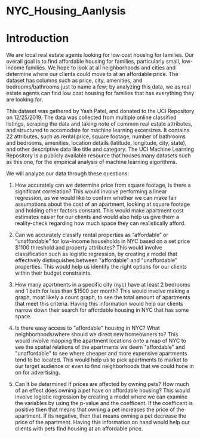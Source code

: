 # NYC_Housing_Aanlysis

# Introduction
We are local real estate agents looking for low cost housing for families. Our overall goal is to find affordable housing for families, particularly small, low-income families. We hope to look at all neighborhoods and cities and determine where our clients could move to at an affordable price. The dataset has columns such as price, city, amenities, and bedrooms/bathrooms just to name a few; by analyzing this data, we as real estate agents can find low cost housing for families that has everything they are looking for.

This dataset was gathered by Yash Patel, and donated to the UCI Repository on 12/25/2019. The data was collected from multiple online classified listings, scraping the data and taking note of common real estate attributes, and structured to accomodate for machine learning excersizes. It contains 22 attributes, such as rental price, square footage, number of bathrooms and bedrooms, amenities, location details (latitude, longitude, city, state), and other descriptive data like title and category. The UCI Machine Learning Repository is a publicly available resource that houses many datasets such as this one, for the empirical analysis of machine learning algorithms.

We will analyze our data through these questions:

1. How accurately can we determine price from square footage, is there a significant correlation? This would involve performing a linear regression, as we would like to confirm whether we can make fair assumptions about the cost of an apartment, looking at square footage and holding other factors constant. This would make apartment cost estimates easier for our clients and would also help us give them a reality-check regarding how much space they can realistically afford.

2. Can we accurately classify rental properties as “affordable” or “unaffordable” for low-income households in NYC based on a set price $1100 threshold and property attributes? This would involve classification such as logistic regression, by creating a model that effectively distinguishes between "affordable" and "unaffordable" properties. This would help us identify the right options for our clients within their budget constraints.

3. How many apartments in a specific city (nyc) have at least 2 bedrooms and 1 bath for less than $1500 per month? This would involve making a graph, moat likely a count graph, to see the total amount of apartments that meet this criteria. Having this information would help our clients narrow down their search for affordable housing in NYC that has some space.

4. Is there easy access to "affordable" housing in NYC? What neighborhoods/where should we direct new homeowners to? This would involve mapping the apartment locations onto a map of NYC to see the spatial relations of the apartments we deem "affordable" and "unaffordable" to see where cheaper and more expensive apartments tend to be located. This would help us to pick apartments to market to our target audience or even to find neighborhoods that we could hone in on for advertising.

5. Can it be determined if prices are affected by owning pets? How much of an effect does owning a pet have on affordable housing? This would involve logistic regression by creating a model where we can examine the variables by using the p-value and the coefficent. If the coefficent is positive then that means that owning a pet increases the price of the apartment. If its negative, then that means owning a pet decrease the price of the apartment. Having this information on hand would help our clients with pets find housing at an affordable price.


